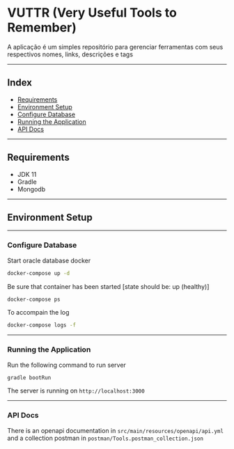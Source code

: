 # VUTTR (Very Useful Tools to Remember)

A aplicação é um simples repositório para gerenciar ferramentas com seus respectivos nomes, links, descrições e tags

---

## Index
- [Requirements](#markdown-header-requirements)
- [Environment Setup](#markdown-header-environment-setup)
- [Configure Database](#markdown-header-configure-database)
- [Running the Application](#markdown-header-running-the-application)
- [API Docs](#markdown-header-api-docs)

---

## Requirements

* JDK 11
* Gradle
* Mongodb

---

## Environment Setup

---

### Configure Database

Start oracle database docker

```sh
docker-compose up -d
```

Be sure that container has been started [state should be: up (healthy)]
```sh
docker-compose ps
```

To accompain the log
```sh
docker-compose logs -f
```

---

### Running the Application

Run the following command to run server
```sh
gradle bootRun
```

The server is running on `http://localhost:3000`

---

### API Docs

There is an openapi documentation in `src/main/resources/openapi/api.yml` and a collection postman in `postman/Tools.postman_collection.json`
